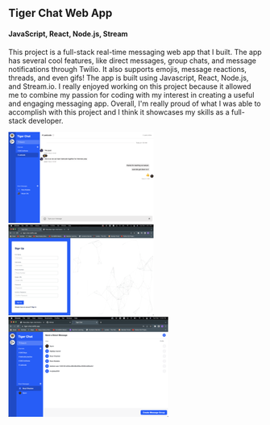 <h2> Tiger Chat Web App </h2>
<h4> JavaScript, React, Node.js, Stream </h4>

This project is a full-stack real-time messaging web app that I built. The app has several cool features, like direct messages, group chats, and message notifications through Twilio. It also supports emojis, message reactions, threads, and even gifs! The app is built using Javascript, React, Node.js, and Stream.io. I really enjoyed working on this project because it allowed me to combine my passion for coding with my interest in creating a useful and engaging messaging app. Overall, I'm really proud of what I was able to accomplish with this project and I think it showcases my skills as a full-stack developer.

![alt text](home.png)
![alt text](login.png)
![alt text](users.png)
